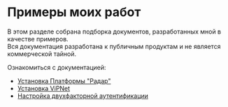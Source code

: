 
# Примеры моих работ

В этом разделе собрана подборка документов, разработанных мной в качестве примеров.  
Вся документация разработана к публичным продуктам и не является коммерческой тайной.

Ознакомиться с документацией:

- [Установка Платформы "Радар"](../pangeo.md)
- [Установка ViPNet](../vipnet-installation.md)
- [Настройка двухфакторной аутентификации](../multifactor.md)